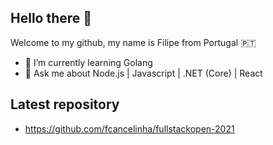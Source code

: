 ## Hello there 👋

Welcome to my github, my name is Filipe from Portugal 🇵🇹

* 🌱 I’m currently learning Golang 
* 💬 Ask me about Node.js | Javascript | .NET (Core) | React

## Latest repository

* https://github.com/fcancelinha/fullstackopen-2021



<!--
**fcancelinha/fcancelinha** is a ✨ _special_ ✨ repository because its `README.md` (this file) appears on your GitHub profile.

Here are some ideas to get you started:

- 🔭 I’m currently working on ...
- 🌱 I’m currently learning ...
- 👯 I’m looking to collaborate on ...
- 🤔 I’m looking for help with ...
- 💬 Ask me about ...
- 📫 How to reach me: ...
- 😄 Pronouns: ...
- ⚡ Fun fact: ...
-->
